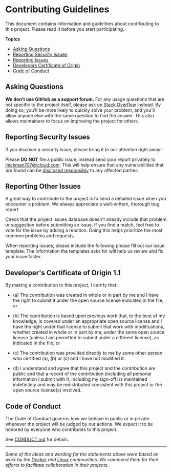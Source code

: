 # Contributing Guidelines

This document contains information and guidelines about contributing to this project.
Please read it before you start participating.

**Topics**

* [Asking Questions](#asking-questions)
* [Reporting Security Issues](#reporting-security-issues)
* [Reporting Issues](#reporting-other-issues)
* [Developers Certificate of Origin](#developers-certificate-of-origin)
* [Code of Conduct](#code-of-conduct)

## Asking Questions

**We don't use GitHub as a support forum.**
For any usage questions that are not specific to the project itself, please ask on [Stack Overflow](https://stackoverflow.com) instead. By doing so, you'll be more likely to quickly solve your problem, and you'll allow anyone else with the same question to find the answer. This also allows maintainers to focus on improving the project for others.

## Reporting Security Issues

If you discover a security issue, please bring it to our attention right away!

Please **DO NOT** file a public issue, instead send your report privately to <jhickman707@icloud.com>. This will help ensure that any vulnerabilities that _are_ found can be [disclosed responsibly](https://en.wikipedia.org/wiki/Responsible_disclosure) to any affected parties.

## Reporting Other Issues

A great way to contribute to the project is to send a detailed issue when you encounter a problem. We always appreciate a well-written, thorough bug report.

Check that the project issues database doesn't already include that problem or suggestion before submitting an issue. If you find a match, feel free to vote for the issue by adding a reaction. Doing this helps prioritize the most common problems and requests.

When reporting issues, please include the following please fill out our issue template. The information the templates asks for will help us review and fix your issue faster.

## Developer's Certificate of Origin 1.1

By making a contribution to this project, I certify that:

- (a) The contribution was created in whole or in part by me and I
      have the right to submit it under the open source license
      indicated in the file; or

- (b) The contribution is based upon previous work that, to the best
      of my knowledge, is covered under an appropriate open source
      license and I have the right under that license to submit that
      work with modifications, whether created in whole or in part
      by me, under the same open source license (unless I am
      permitted to submit under a different license), as indicated
      in the file; or

- (c) The contribution was provided directly to me by some other
      person who certified (a), (b) or (c) and I have not modified
      it.

- (d) I understand and agree that this project and the contribution
      are public and that a record of the contribution (including all
      personal information I submit with it, including my sign-off) is
      maintained indefinitely and may be redistributed consistent with
      this project or the open source license(s) involved.

## Code of Conduct

The Code of Conduct governs how we behave in public or in private
whenever the project will be judged by our actions.
We expect it to be honored by everyone who contributes to this project.

See [CONDUCT.md](https://github.com/JimmyJammed/sonos-swift-networking/blob/main/CONDUCT.md) for details.

---

*Some of the ideas and wording for the statements above were based on work by the [Docker](https://github.com/docker/docker/blob/master/CONTRIBUTING.md) and [Linux](https://elinux.org/Developer_Certificate_Of_Origin) communities. We commend them for their efforts to facilitate collaboration in their projects.*